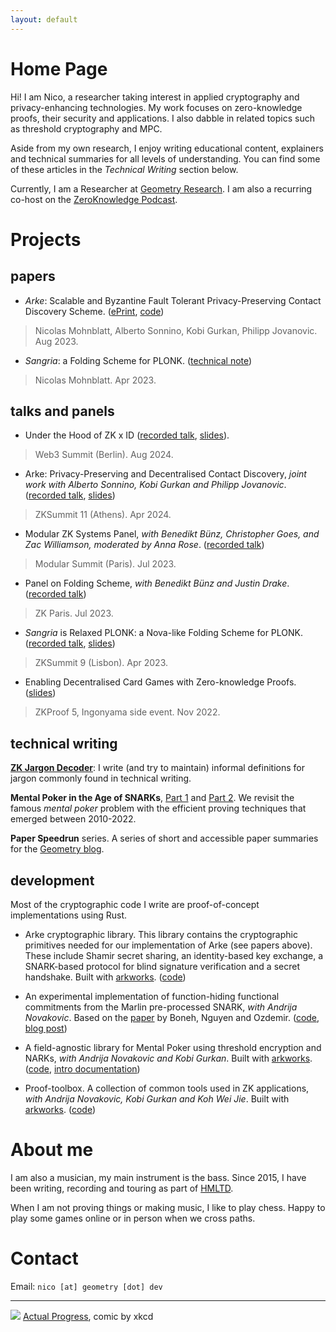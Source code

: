 ```yaml
---
layout: default
---
```


# Home Page

Hi! I am Nico, a researcher taking interest in applied cryptography and privacy-enhancing technologies.
My work focuses on zero-knowledge proofs, their security and applications.
I also dabble in related topics such as threshold cryptography and MPC.

Aside from my own research, I enjoy writing educational content, explainers and technical summaries for all levels of understanding.
You can find some of these articles in the *Technical Writing* section below.

Currently, I am a Researcher at [Geometry Research](https://geometry.dev).
I am also a recurring co-host on the [ZeroKnowledge Podcast](https://zeroknowledge.fm). 

# Projects

## papers
- *Arke*: Scalable and Byzantine Fault Tolerant Privacy-Preserving Contact Discovery Scheme.
([ePrint](https://eprint.iacr.org/2023/1218), [code](https://github.com/asonnino/arke))
> Nicolas Mohnblatt, Alberto Sonnino, Kobi Gurkan, Philipp Jovanovic. Aug 2023.

- *Sangria*: a Folding Scheme for PLONK. ([technical note](https://github.com/geometryresearch/technical_notes/blob/main/sangria_folding_plonk.pdf))
> Nicolas Mohnblatt. Apr 2023.


## talks and panels
- Under the Hood of ZK x ID ([recorded talk](https://www.youtube.com/watch?v=JIZcDaPJjUg), [slides](https://github.com/nmohnblatt/talks/blob/main/2024_08_web3summit_attested_data.pdf)).
> Web3 Summit (Berlin). Aug 2024.

- Arke: Privacy-Preserving and Decentralised Contact Discovery, *joint work with Alberto Sonnino, Kobi Gurkan and Philipp Jovanovic*. ([recorded talk](https://youtu.be/_TVAYEzDQMM), [slides](https://github.com/nmohnblatt/talks/blob/main/2024_04_Arke_ZKSummit.pdf))
> ZKSummit 11 (Athens). Apr 2024.

- Modular ZK Systems Panel, *with Benedikt Bünz, Christopher Goes, and Zac Williamson, moderated by Anna Rose*. ([recorded talk](https://youtu.be/G7qzkQj7HJI))
> Modular Summit (Paris). Jul 2023.

- Panel on Folding Scheme, *with Benedikt Bünz and Justin Drake*. ([recorded talk](https://youtu.be/2ieRxS9STFs))
> ZK Paris. Jul 2023.

- *Sangria* is Relaxed PLONK: a Nova-like Folding Scheme for PLONK. ([recorded talk](https://youtu.be/D7rQbHpxl7Q), [slides](https://github.com/nmohnblatt/talks/blob/main/2023_04_ZKSummit9_Sangria.pdf))  
> ZKSummit 9 (Lisbon). Apr 2023.

- Enabling Decentralised Card Games with Zero-knowledge Proofs. ([slides](https://github.com/nmohnblatt/talks/blob/main/2022_11_IngoGaming_Mental_Poker.pdf))
> ZKProof 5, Ingonyama side event. Nov 2022.

## technical writing

**[ZK Jargon Decoder](https://zkjargon.github.io)**: I write (and try to maintain) informal definitions for jargon commonly found in technical writing.

**Mental Poker in the Age of SNARKs**, [Part 1](https://geometry.dev/notebook/mental-poker-in-the-age-of-snarks-part-1) and [Part 2](https://geometry.dev/notebook/mental-poker-in-the-age-of-snarks-part-2).
We revisit the famous *mental poker* problem with the efficient proving techniques that emerged between 2010-2022.

**Paper Speedrun** series.
A series of short and accessible paper summaries for the [Geometry blog](https://geometry.xyz/notebook).

## development
Most of the cryptographic code I write are proof-of-concept implementations using Rust.

- Arke cryptographic library.
This library contains the cryptographic primitives needed for our implementation of Arke (see papers above).
These include Shamir secret sharing, an identity-based key exchange, a SNARK-based protocol for blind signature verification and a secret handshake.
Built with [arkworks](https://github.com/arkworks-rs). ([code](https://github.com/asonnino/arke/tree/main/code/arke/crypto))

- An experimental implementation of function-hiding functional commitments from the Marlin pre-processed SNARK, *with Andrija Novakovic*. Based on the [paper](https://eprint.iacr.org/2021/1342) by Boneh, Nguyen and Ozdemir. ([code](https://github.com/geometryresearch/functional-commitment), [blog post](https://geometry.dev/notebook/functional-commitments-zk-under-a-different-lens))

- A field-agnostic library for Mental Poker using threshold encryption and NARKs, *with Andrija Novakovic and Kobi Gurkan*.
Built with [arkworks](https://github.com/arkworks-rs). ([code](https://github.com/geometryresearch/mental-poker), [intro documentation](https://hackmd.io/@nmohnblatt/SJKJfVqzq))

- Proof-toolbox. A collection of common tools used in ZK applications, *with Andrija Novakovic, Kobi Gurkan and Koh Wei Jie*. Built with [arkworks](https://github.com/arkworks-rs). ([code](https://github.com/geometryresearch/proof-toolbox))

# About me

I am also a musician, my main instrument is the bass.
Since 2015, I have been writing, recording and touring as part of [HMLTD](https://www.hmltd.org).

When I am not proving things or making music, I like to play chess.
Happy to play some games online or in person when we cross paths.

# Contact

Email: `nico [at] geometry [dot] dev`

---

![](https://imgs.xkcd.com/comics/actual_progress.png)
[Actual Progress](https://xkcd.com/2797/), comic by xkcd